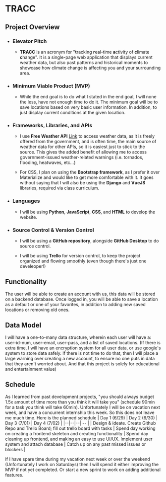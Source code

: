 # TRACC

## Project Overview
- ### Elevator Pitch
	- **TRACC** is an acronym for "**t**racking **r**eal-time **a**ctivity of **c**limate **c**hange". It is a single-page web application that displays current weather data, but also past patterns and historical moments to showcase how climate change is affecting you and your surrounding area.

- ### Minimum Viable Product (MVP)

	- While the end goal is to do what I stated in the end goal, I will none the less, have not enough  time to do it. The minimum goal will be to save locations based on very basic user information. In addition, to just display current conditions at the given location.

 - ### Frameworks, Libraries, and APIs
	- I use **Free Weather API** [Link](https://www.weatherapi.com/) to access weather data, as it is freely offered from the government, and is often time, the main source of weather data for other APIs, so it is easiest just to stick to the source. This gives the added benefit of allowing me to access government-issued weather-related warnings (i.e. tornados, flooding, heatwaves, etc...)

	 - For CSS, I plan on using the **Bootstrap framework**, as I prefer it over Materialize and would like to get more comfortable with it. It goes without saying that I will also be using the **Django** and **VueJS** libraries, required via class curriculum.

 - ### Languages
	- I will be using **Python**, **JavaScript**, **CSS**, and **HTML** to develop the website.

- ### Source Control & Version Control
	- I will be using a **GitHub repository**, alongside **GitHub Desktop** to do source control. 
	
	- I will be using **Trello** for version control, to keep the project organized and flowing smoothly (even though there's just one develeoper!)

## Functionality

The user will be able to create an account with us, this data will be stored on a backend database. Once logged in, you will be able to save a location as a default or one of your favorites, in addition to adding new saved locations or removing old ones.

## Data Model

I will have a one-to-many data structure, wherein each user will have a: user-id-num, user-email, user-pass, and a list of saved locations. (If there is extra time, I will have an encryption system for all user data, or use google's system to store data safely. If there is not time to do that, then I will place a large warning over creating a new account, to ensure no one puts in data that they aren't worried about. And that this project is solely for educational and entertainment value)

## Schedule

As I learned from past development projects, "you should always budget 1.5x amount of time more than you think it will take you" (schedule 90min for a task you think will take 60min). Unfortunately I will be on vacation next week, and have a concurrent internship this week. So this does not leave me much time. Here is the planned schedule
| Day 1 (6/29) | Day 2 (6/30) |  Day 3 (7/01) |  Day 4 (7/02) |
|--|--|--| -- |
| Design & ideate. Create Github Repo and Trello Board; fill out trello board with tasks | Spend day working on creating a frontend skeleton and creating functionality | Spend day cleaning up frontend, and making an easy to use UI/UX. Implement user system and attach database | Catch up on any past missed issues or blockers |

If I have spare time during my vacation next week or over the weekend (Unfortunately I work on Saturdays) then I will spend it either improving the MVP if not yet completed. Or start a new sprint to work on adding additional features. 
